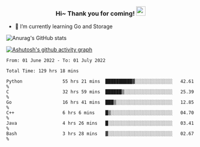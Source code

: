 <h3 align="center">
    Hi~ Thank you for coming!
    <img src="https://media.giphy.com/media/hvRJCLFzcasrR4ia7z/giphy.gif" width="25px">
</h3>

<!--
**pineapple-man/pineapple-man** is a ✨ _special_ ✨ repository because its `README.md` (this file) appears on your GitHub profile.

Here are some ideas to get you started:
- 🔭 I’m currently working on ...
- 🤔 I’m looking for help with ...
- 💬 Ask me about ...
- 📫 How to reach me: ...
- 😄 Pronouns: ...
- ⚡ Fun fact: 
- 👯 I’m looking to collaborate on kubernetes
-->
- 🌱 I’m currently learning Go and Storage


![Anurag's GitHub stats](https://github-readme-stats.vercel.app/api?username=pineapple-man&show_icons=true&theme=radical)


[![Ashutosh's github activity graph](https://activity-graph.herokuapp.com/graph?username=pineapple-man&bg_color=fffff0&color=708090&line=24292e&point=24292e&area=true&hide_border=true)](https://github.com/ashutosh00710/github-readme-activity-graph)

<!--START_SECTION:waka-->

```text
From: 01 June 2022 - To: 01 July 2022

Total Time: 129 hrs 18 mins

Python               55 hrs 21 mins  ██████████▓░░░░░░░░░░░░░░   42.61 %
C                    32 hrs 59 mins  ██████▒░░░░░░░░░░░░░░░░░░   25.39 %
Go                   16 hrs 41 mins  ███▒░░░░░░░░░░░░░░░░░░░░░   12.85 %
C++                  6 hrs 6 mins    █▒░░░░░░░░░░░░░░░░░░░░░░░   04.70 %
Java                 4 hrs 26 mins   █░░░░░░░░░░░░░░░░░░░░░░░░   03.41 %
Bash                 3 hrs 28 mins   ▓░░░░░░░░░░░░░░░░░░░░░░░░   02.67 %
```

<!--END_SECTION:waka-->
